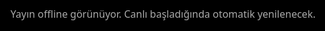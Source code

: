 
<html lang="en">
<head>
  <meta charset="utf-8" />
  <meta name="viewport" content="width=device-width,initial-scale=1" />
  <title>İmren Tarım Depo Canlı Test Yayını</title>
  <style>
    html,body {height:100%; margin:0; background:#000;}
    #wrap {position:fixed; inset:0;}
    iframe {width:100%; height:100%; border:0;}
    #offline {
      position:absolute; inset:0;
      display:grid; place-items:center;
      color:#aaa;
      font:16px/1.4 system-ui, sans-serif;
      text-align:center; padding:24px;
    }
  </style>
</head>
<body>
  <div id="wrap">
    <div id="offline">Yayın offline görünüyor. Canlı başladığında otomatik yenilenecek.</div>
    <iframe id="player"
      allow="autoplay; encrypted-media; picture-in-picture"
      allowfullscreen
      referrerpolicy="origin-when-cross-origin">
    </iframe>
  </div>

<script>
  // === CONFIG ===
  const CHANNEL_ID = "UCfO4zU-8bFQXyX4fE6eY-mQ";
  const API_KEY    = "AIzaSyBMT-m7UyRnYLvTtD7dJAftOG-CPMipDys";

  const iframe  = document.getElementById('player');
  const offline = document.getElementById('offline');

  function setEmbed(videoId) {
    const bust = Date.now();
    iframe.src =
      //`https://www.youtube.com/embed/${videoId}` +
      `https://www.youtube.com/embed/AyD4ZxrCicM` +
      `?autoplay=1&mute=1&playsinline=1&modestbranding=1&rel=0&origin=${location.origin}&cb=${bust}`;
    offline.style.display = 'none';
  }

  function showOffline() {
    iframe.removeAttribute('src');
    offline.style.display = 'grid';
  }

  async function searchVideo(eventType) {
    const url = new URL('https://www.googleapis.com/youtube/v3/search');
    url.search = new URLSearchParams({
      part: 'snippet',
      channelId: CHANNEL_ID,
      eventType,
      type: 'video',
      maxResults: '1',
      order: 'date',
      fields: 'items(id/videoId)',
      key: API_KEY
    });
    const res = await fetch(url, { cache: 'no-store' });
    if (!res.ok) return null;
    const data = await res.json();
    return data.items?.[0]?.id?.videoId || null;
  }

  async function initOnce() {
    try {
      let videoId = await searchVideo('live');
      if (!videoId) videoId = await searchVideo('upcoming');
      if (videoId) setEmbed(videoId);
      else showOffline();
    } catch (e) {
      console.error('[YT] Error', e);
      showOffline();
    }
  }

  // Run only once on page load
  initOnce();
</script>
</body>
</html>
